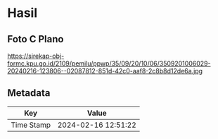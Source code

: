 # Hasil

## Foto C Plano

https://sirekap-obj-formc.kpu.go.id/2109/pemilu/ppwp/35/09/20/10/06/3509201006029-20240216-123806--02087812-851d-42c0-aaf8-2c8b8d12de6a.jpg


## Metadata

| Key        | Value               |
| ---------- | ------------------- |
| Time Stamp | 2024-02-16 12:51:22 |



